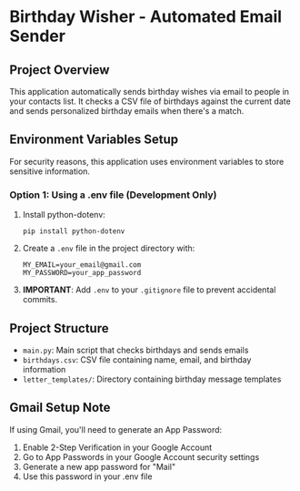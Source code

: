 # Birthday Wisher - Automated Email Sender

## Project Overview

This application automatically sends birthday wishes via email to people in your contacts list. It checks a CSV file of birthdays against the current date and sends personalized birthday emails when there's a match.

## Environment Variables Setup

For security reasons, this application uses environment variables to store sensitive information.

### Option 1: Using a .env file (Development Only)

1. Install python-dotenv:

   ```
   pip install python-dotenv
   ```

2. Create a `.env` file in the project directory with:

   ```
   MY_EMAIL=your_email@gmail.com
   MY_PASSWORD=your_app_password
   ```

3. **IMPORTANT**: Add `.env` to your `.gitignore` file to prevent accidental commits.

## Project Structure

- `main.py`: Main script that checks birthdays and sends emails
- `birthdays.csv`: CSV file containing name, email, and birthday information
- `letter_templates/`: Directory containing birthday message templates

## Gmail Setup Note

If using Gmail, you'll need to generate an App Password:

1. Enable 2-Step Verification in your Google Account
2. Go to App Passwords in your Google Account security settings
3. Generate a new app password for "Mail"
4. Use this password in your .env file
